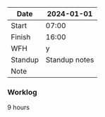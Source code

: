 | Date    | 2024-01-01       |
| ------- | ---------------- |
| Start   | 07:00            |
| Finish  | 16:00            |
| WFH     | y                |
| Standup | Standup notes    |
| Note    |                  |

### Worklog

9 hours